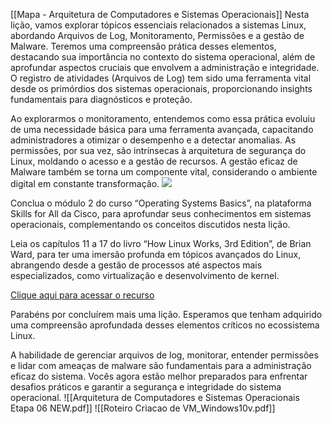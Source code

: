 
[[Mapa - Arquitetura de Computadores e Sistemas Operacionais]]
Nesta lição, vamos explorar tópicos essenciais relacionados a sistemas Linux, abordando Arquivos de Log, Monitoramento, Permissões e a gestão de Malware. Teremos uma compreensão prática desses elementos, destacando sua importância no contexto do sistema operacional, além de aprofundar aspectos cruciais que envolvem a administração e integridade. O registro de atividades (Arquivos de Log) tem sido uma ferramenta vital desde os primórdios dos sistemas operacionais, proporcionando insights fundamentais para diagnósticos e proteção.  
  
Ao explorarmos o monitoramento, entendemos como essa prática evoluiu de uma necessidade básica para uma ferramenta avançada, capacitando administradores a otimizar o desempenho e a detectar anomalias. As permissões, por sua vez, são intrínsecas à arquitetura de segurança do Linux, moldando o acesso e a gestão de recursos. A gestão eficaz de Malware também se torna um componente vital, considerando o ambiente digital em constante transformação.
![](https://infnet.online/courses/arquitetura-de-computadores-e-sistemas-operacionais/lessons/linux-arquivos-de-log-monitoramento-permissoes-e-malware/)

Conclua o módulo 2 do curso “Operating Systems Basics”, na plataforma Skills for All da Cisco, para aprofundar seus conhecimentos em sistemas operacionais, complementando os conceitos discutidos nesta lição.  

Leia os capítulos 11 a 17 do livro “How Linux Works, 3rd Edition”, de Brian Ward, para ter uma imersão profunda em tópicos avançados do Linux, abrangendo desde a gestão de processos até aspectos mais especializados, como virtualização e desenvolvimento de kernel.  

[Clique aqui para acessar o recurso](https://learning.oreilly.com/library/view/how-linux-works/9781098128913/c11.xhtml)

Parabéns por concluírem mais uma lição. Esperamos que tenham adquirido uma compreensão aprofundada desses elementos críticos no ecossistema Linux.

A habilidade de gerenciar arquivos de log, monitorar, entender permissões e lidar com ameaças de malware são fundamentais para a administração eficaz do sistema. Vocês agora estão melhor preparados para enfrentar desafios práticos e garantir a segurança e integridade do sistema operacional.
![[Arquitetura de Computadores e Sistemas Operacionais Etapa 06 NEW.pdf]]
![[Roteiro Criacao de VM_Windows10v.pdf]]